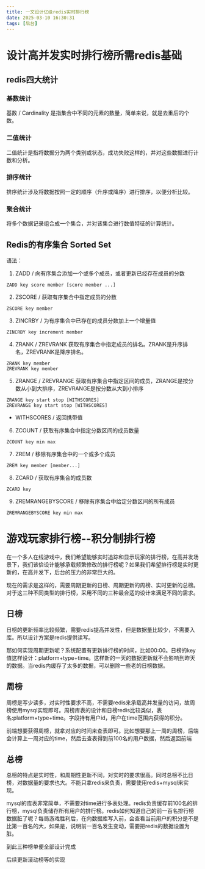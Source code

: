 ```yaml
---
title: 一文设计亿级redis实时排行榜
date: 2025-03-10 16:30:31
tags: [后台]
---
```


# 设计高并发实时排行榜所需redis基础
## redis四大统计
### 基数统计
基数 / Cardinality 是指集合中不同的元素的数量，简单来说，就是去重后的个数。
### 二值统计
二值统计是指将数据分为两个类别或状态，成功失败这样的，并对这些数据进行计数和分析。
### 排序统计
排序统计涉及将数据按照一定的顺序（升序或降序）进行排序，以便分析比较。
### 聚合统计
将多个数据记录组合成一个集合，并对该集合进行数值特征的计算统计。

## Redis的有序集合 Sorted Set
语法：
1. ZADD / 向有序集合添加一个或多个成员，或者更新已经存在成员的分数

```
ZADD key score member [score member ...]
```

2. ZSCORE / 获取有序集合中指定成员的分数

```
ZSCORE key member
```

3. ZINCRBY / 为有序集合中已存在的成员分数加上一个增量值

```
ZINCRBY key increment member
```

4. ZRANK / ZREVRANK 获取有序集合中指定成员的排名。ZRANK是升序排名，ZREVRANK是降序排名。

```
ZRANK key member
ZREVRANK key member
```

5. ZRANGE / ZREVRANGE 获取有序集合中指定区间的成员，ZRANGE是按分数从小到大排序，ZREVRANGE是按分数从大到小排序

```
ZRANGE key start stop [WITHSCORES]
ZREVRANGE key start stop [WITHSCORES]
```

- WITHSCORES / 返回携带值

6. ZCOUNT / 获取有序集合中指定分数区间的成员数量

```
ZCOUNT key min max
```

7. ZREM / 移除有序集合中的一个或多个成员

```
ZREM key member [member...]
```

8. ZCARD / 获取有序集合的成员数

```
ZCARD key
```

9. ZREMRANGEBYSCORE / 移除有序集合中给定分数区间的所有成员

```
ZREMRANGEBYSCORE key min max
```

# 游戏玩家排行榜--积分制排行榜
在一个多人在线游戏中，我们希望能够实时追踪和显示玩家的排行榜，在高并发场景下，我们该佮设计能够承载频繁修改的排行榜呢？如果我们希望排行榜是实时更新的，在高并发下，后台的压力的非常巨大的。

现在的需求是这样的，需要周期更新的日榜、周期更新的周榜、实时更新的总榜。对于这三种不同类型的排行榜，采用不同的三种最合适的设计来满足不同的需求。

## 日榜
日榜的更新频率比较频繁，需要redis提高并发性，但是数据量比较少，不需要入库。所以设计方案是redis提供读写。

那如何实现周期更新呢？系统配置有更新排行榜的时间，比如00:00。日榜的key值这样设计：platform+type+time。这样新的一天的数据更新就不会影响到昨天的数据。当redis内缓存了太多的数据，可以删除一些老的日榜数据。

## 周榜
周榜是写少读多，对实时性要求不高，不需要redis来承载高并发量的访问，故周榜使用mysql实现即可。周榜库表的设计和日榜redis比较类似，表名:platform+type+time。字段持有用户id，用户在time范围内获得的积分。

前端想要获得周榜，就拿对应的时间来查表即可。比如想要那上一周的周榜，后端会计算上一周对应的time，然后去查表得到前100名的用户数据，然后返回前端

## 总榜
总榜的特点是实时性，和周期性更新不同，对实时的要求很高。同时总榜不比日榜，对数据量的要求也大。不能只拿redis来负责，需要使用redis+mysql来实现。

mysql的库表非常简单，不需要对time进行多表处理。redis负责缓存前100名的排行榜，mysql负责储存所有用户的排行榜。redis如何知道自己的前一百名排行榜数据脏了呢？每局游戏胜利后，在向数据库写入前，会查看当前用户的积分是不是比第一百名的大，如果是，说明前一百名发生变动，需要把redis的数据设置为脏。

到此三种榜单便全部设计完成

后续更新滚动榜等的实现